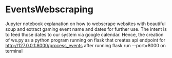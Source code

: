 # EventsWebscraping

Jupyter notebook explanation on how to
webscrape websites with beautiful soup
and extract gaming event name and dates
for further use. The intent is to feed those dates 
to our system via google calendar. 
Hence, the creation of ws.py as a python program
running on flask that creates api endpoint for http://127.0.0.1:8000/process_events
after running flask run --port=8000 on terminal
